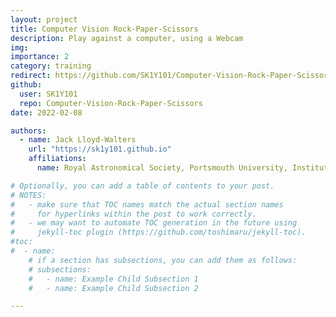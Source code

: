 ```yaml
---
layout: project
title: Computer Vision Rock-Paper-Scissors
description: Play against a computer, using a Webcam
img:
importance: 2
category: training
redirect: https://github.com/SK1Y101/Computer-Vision-Rock-Paper-Scissors
github:
  user: SK1Y101
  repo: Computer-Vision-Rock-Paper-Scissors
date: 2022-02-08

authors:
  - name: Jack Lloyd-Walters
    url: "https://sk1y101.github.io"
    affiliations:
      name: Royal Astronomical Society, Portsmouth University, Institute of Physics

# Optionally, you can add a table of contents to your post.
# NOTES:
#   - make sure that TOC names match the actual section names
#     for hyperlinks within the post to work correctly.
#   - we may want to automate TOC generation in the future using
#     jekyll-toc plugin (https://github.com/toshimaru/jekyll-toc).
#toc:
#  - name:
    # if a section has subsections, you can add them as follows:
    # subsections:
    #   - name: Example Child Subsection 1
    #   - name: Example Child Subsection 2

---
```

